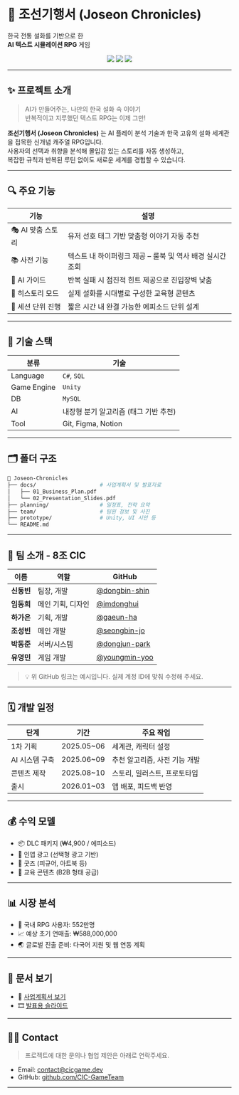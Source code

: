 
# 🐲 조선기행서 (Joseon Chronicles)

한국 전통 설화를 기반으로 한  
**AI 텍스트 시뮬레이션 RPG** 게임

<p align="center">
  <img src="https://img.shields.io/badge/Unity-2022.3-green?style=flat-square&logo=Unity" />
  <img src="https://img.shields.io/badge/MySQL-DB-blue?style=flat-square&logo=mysql" />
  <img src="https://img.shields.io/badge/Genre-TextRPG-red?style=flat-square" />
</p>

---

## ✨ 프로젝트 소개

> AI가 만들어주는, 나만의 한국 설화 속 이야기  
> 반복적이고 지루했던 텍스트 RPG는 이제 그만!

**조선기행서 (Joseon Chronicles)** 는 AI 플레이 분석 기술과 한국 고유의 설화 세계관을 접목한 신개념 캐주얼 RPG입니다.  
사용자의 선택과 취향을 분석해 몰입감 있는 스토리를 자동 생성하고,  
복잡한 규칙과 반복된 루틴 없이도 새로운 세계를 경험할 수 있습니다.

---

## 🔍 주요 기능

| 기능 | 설명 |
|------|------|
| 🎭 AI 맞춤 스토리 | 유저 선호 태그 기반 맞춤형 이야기 자동 추천 |
| 📚 사전 기능 | 텍스트 내 하이퍼링크 제공 – 룰북 및 역사 배경 실시간 조회 |
| 🤖 AI 가이드 | 반복 실패 시 점진적 힌트 제공으로 진입장벽 낮춤 |
| 🧩 히스토리 모드 | 실제 설화를 시대별로 구성한 교육형 콘텐츠 |
| 🔁 세션 단위 진행 | 짧은 시간 내 완결 가능한 에피소드 단위 설계 |

---

## 🧠 기술 스택

| 분류 | 기술 |
|------|------|
| Language | `C#`, `SQL` |
| Game Engine | `Unity` |
| DB | `MySQL` |
| AI | 내장형 분기 알고리즘 (태그 기반 추천) |
| Tool | Git, Figma, Notion |

---

## 🗂️ 폴더 구조

```bash
📁 Joseon-Chronicles
├── docs/                    # 사업계획서 및 발표자료
│   ├── 01_Business_Plan.pdf
│   └── 02_Presentation_Slides.pdf
├── planning/                # 일정표, 전략 요약
├── team/                    # 팀원 정보 및 사진
├── prototype/               # Unity, UI 시안 등
└── README.md
```

---

## 👥 팀 소개 - 8조 CIC

| 이름 | 역할 | GitHub |
|------|------|--------|
| **신동빈** | 팀장, 개발 | [@dongbin-shin](https://github.com/dongbin-shin) |
| **임동희** | 메인 기획, 디자인 | [@imdonghui](https://github.com/imdonghui) |
| **하가은** | 기획, 개발 | [@gaeun-ha](https://github.com/gaeun-ha) |
| **조성빈** | 메인 개발 | [@seongbin-jo](https://github.com/seongbin-jo) |
| **박동준** | 서버/시스템 | [@dongjun-park](https://github.com/dongjun-park) |
| **유영민** | 게임 개발 | [@youngmin-yoo](https://github.com/youngmin-yoo) |

> 💡 위 GitHub 링크는 예시입니다. 실제 계정 ID에 맞춰 수정해 주세요.

---

## 🗓️ 개발 일정

| 단계 | 기간 | 주요 작업 |
|------|------|-----------|
| 1차 기획 | 2025.05~06 | 세계관, 캐릭터 설정 |
| AI 시스템 구축 | 2025.06~09 | 추천 알고리즘, 사전 기능 개발 |
| 콘텐츠 제작 | 2025.08~10 | 스토리, 일러스트, 프로토타입 |
| 출시 | 2026.01~03 | 앱 배포, 피드백 반영 |

---

## 💰 수익 모델

- 📦 DLC 패키지 (₩4,900 / 에피소드)
- 🧧 인앱 광고 (선택형 광고 기반)
- 🎁 굿즈 (피규어, 아트북 등)
- 📘 교육 콘텐츠 (B2B 형태 공급)

---

## 📊 시장 분석

- 📱 국내 RPG 사용자: 552만명
- 📈 예상 초기 연매출: ₩588,000,000
- 🌏 글로벌 진출 준비: 다국어 지원 및 웹 연동 계획

---

## 📎 문서 보기

- 📄 [사업계획서 보기](./docs/01_Business_Plan.pdf)
- 🎞️ [발표용 슬라이드](./docs/02_Presentation_Slides.pdf)

---

## 🙋‍♀️ Contact

> 프로젝트에 대한 문의나 협업 제안은 아래로 연락주세요.

- Email: contact@cicgame.dev
- GitHub: [github.com/CIC-GameTeam](https://github.com/CIC-GameTeam)

---
